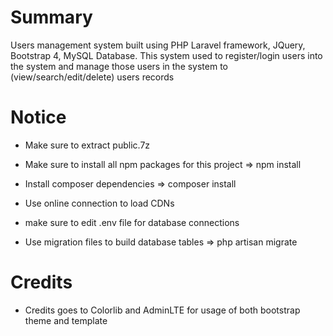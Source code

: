 # Summary

Users management system built using PHP Laravel framework, JQuery, Bootstrap 4, MySQL Database. 
This system used to register/login users into the system and manage those users in the system to (view/search/edit/delete) users records

# Notice

* Make sure to extract public.7z

* Make sure to install all npm packages for this project => npm install

* Install composer dependencies => composer install

* Use online connection to load CDNs

* make sure to edit .env file for database connections

* Use migration files to build database tables => php artisan migrate


# Credits

- Credits goes to Colorlib and AdminLTE for usage of both bootstrap theme and template